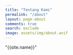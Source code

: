 ```yaml
---
title: "Tentang Kami"
permalink: "/about"
layout: page-about
comments: true
search: exclude
image: assets/img/about.avif
---
```


"{{site.name}}" 